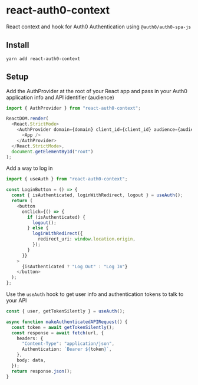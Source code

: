 # react-auth0-context

React context and hook for Auth0 Authentication using `@auth0/auth0-spa-js`

## Install

```
yarn add react-auth0-context
```

## Setup

Add the AuthProvider at the root of your React app and pass in your Auth0 application info and API identifier (audience)

```typescript
import { AuthProvider } from "react-auth0-context";

ReactDOM.render(
  <React.StrictMode>
    <AuthProvider domain={domain} client_id={client_id} audience={audience}>
      <App />
    </AuthProvider>
  </React.StrictMode>,
  document.getElementById("root")
);
```

Add a way to log in

```typescript
import { useAuth } from "react-auth0-context";

const LoginButton = () => {
  const { isAuthenticated, loginWithRedirect, logout } = useAuth();
  return (
    <button
      onClick={() => {
        if (isAuthenticated) {
          logout();
        } else {
          loginWithRedirect({
            redirect_uri: window.location.origin,
          });
        }
      }}
    >
      {isAuthenticated ? "Log Out" : "Log In"}
    </button>
  );
};
```

Use the `useAuth` hook to get user info and authentication tokens to talk to your API

```typescript
const { user, getTokenSilently } = useAuth();

async function makeAuthenticatedAPIRequest() {
  const token = await getTokenSilently();
  const response = await fetch(url, {
    headers: {
      "Content-Type": "application/json",
      Authentication: `Bearer ${token}`,
    },
    body: data,
  });
  return response.json();
}
```
